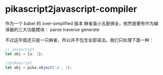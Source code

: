# pikascript2javascript-compiler

作为一个 babel 的 over-simplified 版本
麻雀虽小五脏俱全，依然是要有作为编译器的三大功能模块：
parse  traverse  generate

不过这毕竟还只是一只麻雀，所以并不包含全部语法。我们只处理下面一种：

```javascript
// javascript
let obj = {a: 1};

//pikascript
let obj = pika.object('a', 1);
```
